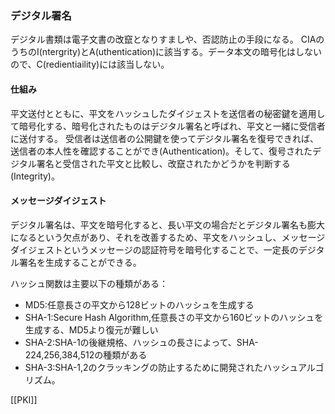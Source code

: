 ### デジタル署名
デジタル書類は電子文書の改竄となりすましや、否認防止の手段になる。
CIAのうちのI(ntergrity)とA(uthentication)に該当する。データ本文の暗号化はしないので、C(redientiaility)には該当しない。
#### 仕組み
平文送付とともに、平文をハッシュしたダイジェストを送信者の秘密鍵を適用して暗号化する、暗号化されたものはデジタル署名と呼ばれ、平文と一緒に受信者に送付する。
受信者は送信者の公開鍵を使ってデジタル署名を復号できれば、送信者の本人性を確認することができ(Authentication)。そして、復号されたデジタル署名と受信された平文と比較し、改竄されたかどうかを判断する(Integrity)。

#### メッセージダイジェスト
デジタル署名は、平文を暗号化すると、長い平文の場合だとデジタル署名も膨大になるという欠点があり、それを改善するため、平文をハッシュし、メッセージダイジェストというメッセージの認証符号を暗号化することで、一定長のデジタル署名を生成することができる。

ハッシュ関数は主要以下の種類がある：
- MD5:任意長さの平文から128ビットのハッシュを生成する
- SHA-1:Secure Hash Algorithm,任意長さの平文から160ビットのハッシュを生成する、MD5より復元が難しい
- SHA-2:SHA-1の後継規格、ハッシュの長さによって、SHA-224,256,384,512の種類がある
- SHA-3:SHA-1,2のクラッキングの防止するために開発されたハッシュアルゴリズム。

[[PKI]]